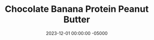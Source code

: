 ---
layout: post
title:  "Chocolate Banana Protein Peanut Butter"
date:   2023-12-01 00:00:00 -05000
categories: 
- Recipes
- Sweet Spreads
permalink: /recipes/choc-pb
image: /assets/Food/Sweet Spreads/Flavored Nut Butters/flavored-pb-cover.jpg
ing: chocpb-ing
facts: chocpb-facts
Prep: 10
Rest: 
Cook: 
Source1: 
Source2: 
whisk: https://s.samsungfood.com/ojODH
tags: 
- nut butter
- peanut butter
- almond butter
- pistachio butter
- blend
- natural nut butter
- creamy
- chunky
- banana
- protein
- whey
- spread
- sandwich
- chocolate
- cocoa powder
Description: I love myself a classic natural nut butter, but sometimes I like to mix it up with various different flavors. It's sweet but sugar free, healthy, and lower in fat, since some of the nuts are replaced with fruit or other ingredients. I've also added a scoop of protein powder to add some more protein, since there is proportionally less nuts than regular nut butter.
Instructions: 
- In a food processor, blend together the nuts until a smooth nut butter is formed. Scrape down the sides every minute or so. This should take about 5-10 minutes<br><br>

- Then, choose your flavor, and blend in the rest of the ingredients with the salt (optional, depending on the saltiness of your nuts), sweetener (liquid monk fruit or stevia), and protein powder (unflavored whey)<br><br>

- Chocolate Banana - use peanuts as your nut, along wiht 1 ripe banana (110 g) and 1/4 cup (20 g) cocoa powder

- For my other flavored nut butters, check out the links below<br><br>
- <a href="cran-almond">Cranberry Protein Almond Butter</a><br>
- <a href="straw-mint">Strawberry Mint Protein Pistachio Butter</a><br>
---